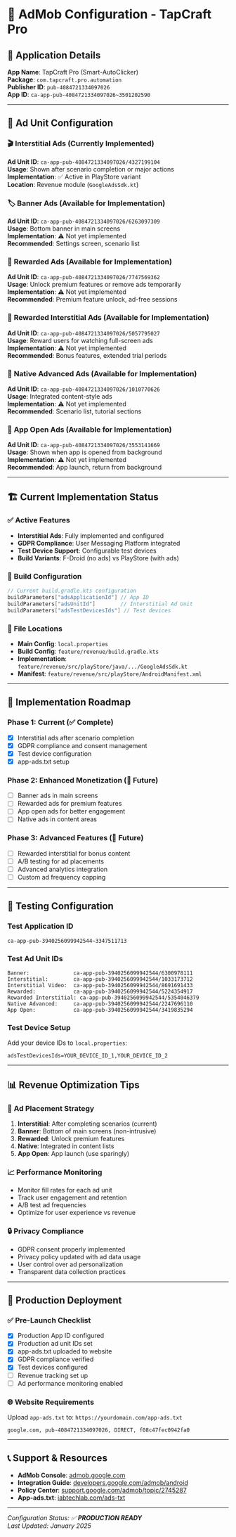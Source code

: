# 🎯 AdMob Configuration - TapCraft Pro

## 📱 Application Details

**App Name**: TapCraft Pro (Smart-AutoClicker)  
**Package**: `com.tapcraft.pro.automation`  
**Publisher ID**: `pub-4084721334097026`  
**App ID**: `ca-app-pub-4084721334097026~3501202590`

---

## 🎪 Ad Unit Configuration

### 🎬 **Interstitial Ads** (Currently Implemented)
**Ad Unit ID**: `ca-app-pub-4084721334097026/4327199104`  
**Usage**: Shown after scenario completion or major actions  
**Implementation**: ✅ Active in PlayStore variant  
**Location**: Revenue module (`GoogleAdsSdk.kt`)

### 🏷️ **Banner Ads** (Available for Implementation)
**Ad Unit ID**: `ca-app-pub-4084721334097026/6263097309`  
**Usage**: Bottom banner in main screens  
**Implementation**: ⚠️ Not yet implemented  
**Recommended**: Settings screen, scenario list

### 🎁 **Rewarded Ads** (Available for Implementation)
**Ad Unit ID**: `ca-app-pub-4084721334097026/7747569362`  
**Usage**: Unlock premium features or remove ads temporarily  
**Implementation**: ⚠️ Not yet implemented  
**Recommended**: Premium feature unlock, ad-free sessions

### 🎪 **Rewarded Interstitial Ads** (Available for Implementation)
**Ad Unit ID**: `ca-app-pub-4084721334097026/5057795027`  
**Usage**: Reward users for watching full-screen ads  
**Implementation**: ⚠️ Not yet implemented  
**Recommended**: Bonus features, extended trial periods

### 📰 **Native Advanced Ads** (Available for Implementation)
**Ad Unit ID**: `ca-app-pub-4084721334097026/1010770626`  
**Usage**: Integrated content-style ads  
**Implementation**: ⚠️ Not yet implemented  
**Recommended**: Scenario list, tutorial sections

### 🚀 **App Open Ads** (Available for Implementation)
**Ad Unit ID**: `ca-app-pub-4084721334097026/3553141669`  
**Usage**: Shown when app is opened from background  
**Implementation**: ⚠️ Not yet implemented  
**Recommended**: App launch, return from background

---

## 🏗️ Current Implementation Status

### ✅ **Active Features**
- **Interstitial Ads**: Fully implemented and configured
- **GDPR Compliance**: User Messaging Platform integrated
- **Test Device Support**: Configurable test devices
- **Build Variants**: F-Droid (no ads) vs PlayStore (with ads)

### 🔧 **Build Configuration**
```kotlin
// Current build.gradle.kts configuration
buildParameters["adsApplicationId"] // App ID
buildParameters["adsUnitId"]        // Interstitial Ad Unit
buildParameters["adsTestDevicesIds"] // Test devices
```

### 📁 **File Locations**
- **Main Config**: `local.properties`
- **Build Config**: `feature/revenue/build.gradle.kts`
- **Implementation**: `feature/revenue/src/playStore/java/.../GoogleAdsSdk.kt`
- **Manifest**: `feature/revenue/src/playStore/AndroidManifest.xml`

---

## 🎯 Implementation Roadmap

### Phase 1: Current (✅ Complete)
- [x] Interstitial ads after scenario completion
- [x] GDPR compliance and consent management
- [x] Test device configuration
- [x] app-ads.txt setup

### Phase 2: Enhanced Monetization (🔄 Future)
- [ ] Banner ads in main screens
- [ ] Rewarded ads for premium features
- [ ] App open ads for better engagement
- [ ] Native ads in content areas

### Phase 3: Advanced Features (🔮 Future)
- [ ] Rewarded interstitial for bonus content
- [ ] A/B testing for ad placements
- [ ] Advanced analytics integration
- [ ] Custom ad frequency capping

---

## 🧪 Testing Configuration

### Test Application ID
```
ca-app-pub-3940256099942544~3347511713
```

### Test Ad Unit IDs
```
Banner:              ca-app-pub-3940256099942544/6300978111
Interstitial:        ca-app-pub-3940256099942544/1033173712
Interstitial Video:  ca-app-pub-3940256099942544/8691691433
Rewarded:            ca-app-pub-3940256099942544/5224354917
Rewarded Interstitial: ca-app-pub-3940256099942544/5354046379
Native Advanced:     ca-app-pub-3940256099942544/2247696110
App Open:            ca-app-pub-3940256099942544/3419835294
```

### Test Device Setup
Add your device IDs to `local.properties`:
```properties
adsTestDevicesIds=YOUR_DEVICE_ID_1,YOUR_DEVICE_ID_2
```

---

## 📊 Revenue Optimization Tips

### 🎯 **Ad Placement Strategy**
1. **Interstitial**: After completing scenarios (current)
2. **Banner**: Bottom of main screens (non-intrusive)
3. **Rewarded**: Unlock premium features
4. **Native**: Integrated in content lists
5. **App Open**: App launch (use sparingly)

### 📈 **Performance Monitoring**
- Monitor fill rates for each ad unit
- Track user engagement and retention
- A/B test ad frequencies
- Optimize for user experience vs revenue

### 🔒 **Privacy Compliance**
- GDPR consent properly implemented
- Privacy policy updated with ad data usage
- User control over ad personalization
- Transparent data collection practices

---

## 🚀 Production Deployment

### ✅ **Pre-Launch Checklist**
- [x] Production App ID configured
- [x] Production ad unit IDs set
- [x] app-ads.txt uploaded to website
- [x] GDPR compliance verified
- [x] Test devices configured
- [ ] Revenue tracking set up
- [ ] Ad performance monitoring enabled

### 🌐 **Website Requirements**
Upload `app-ads.txt` to: `https://yourdomain.com/app-ads.txt`
```
google.com, pub-4084721334097026, DIRECT, f08c47fec0942fa0
```

---

## 📞 **Support & Resources**

- **AdMob Console**: [admob.google.com](https://admob.google.com)
- **Integration Guide**: [developers.google.com/admob/android](https://developers.google.com/admob/android)
- **Policy Center**: [support.google.com/admob/topic/2745287](https://support.google.com/admob/topic/2745287)
- **App-ads.txt**: [iabtechlab.com/ads-txt](https://iabtechlab.com/ads-txt/)

---

*Configuration Status: ✅ **PRODUCTION READY***  
*Last Updated: January 2025*